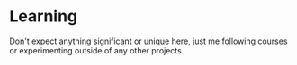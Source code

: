 # Learning
Don't expect anything significant or unique here, just me following courses or experimenting outside of any other projects.
